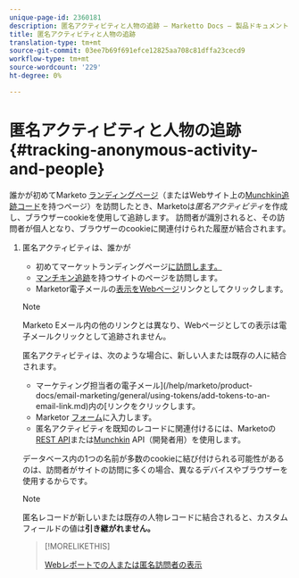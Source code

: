 ```yaml
---
unique-page-id: 2360181
description: 匿名アクティビティと人物の追跡 — Marketto Docs — 製品ドキュメント
title: 匿名アクティビティと人物の追跡
translation-type: tm+mt
source-git-commit: 03ee7b69f691efce12825aa708c81dffa23cecd9
workflow-type: tm+mt
source-wordcount: '229'
ht-degree: 0%

---
```



# 匿名アクティビティと人物の追跡{#tracking-anonymous-activity-and-people}

誰かが初めてMarketo [ランディングページ](/help/marketo/product-docs/demand-generation/landing-pages/free-form-landing-pages/create-a-free-form-landing-page.md)（またはWebサイト上の[Munchkin追跡コード](/help/marketo/product-docs/administration/additional-integrations/add-munchkin-tracking-code-to-your-website.md)を持つページ）を訪問したとき、Marketoは&#x200B;_匿名アクティビティ_&#x200B;を作成し、ブラウザーcookieを使用して追跡します。 訪問者が識別されると、その訪問者が個人となり、ブラウザーのcookieに関連付けられた履歴が結合されます。

1. 匿名アクティビティは、誰かが

   * 初めてマーケットランディングページ[に訪問します。](/help/marketo/product-docs/demand-generation/landing-pages/free-form-landing-pages/create-a-free-form-landing-page.md)
   * [マンチキン追跡](/help/marketo/product-docs/administration/additional-integrations/add-munchkin-tracking-code-to-your-website.md)を持つサイトのページを訪問します。
   * Marketor電子メールの[表示をWebページ](/help/marketo/product-docs/email-marketing/general/functions-in-the-editor/add-a-view-as-web-page-link-to-an-email.md)リンクとしてクリックします。

   >[!NOTE]
   >
   >Marketo Eメール内の他のリンクとは異なり、Webページとしての表示は電子メールクリックとして追跡されません。

   匿名アクティビティは、次のような場合に、新しい人または既存の人に結合されます。

   * マーケティング担当者の電子メール](/help/marketo/product-docs/email-marketing/general/using-tokens/add-tokens-to-an-email-link.md)内の[リンクをクリックします。
   * Marketor [フォーム](/help/marketo/product-docs/demand-generation/forms/creating-a-form/create-a-form.md)に入力します。
   * 匿名アクティビティを既知のレコードに関連付けるには、Marketoの[REST API](https://developers.marketo.com/rest-api/lead-database/leads/)または[Munchkin](https://developers.marketo.com/documentation/websites/lead-tracking-munchkin-js/) API（開発者用）を使用します。

   データベース内の1つの名前が多数のcookieに結び付けられる可能性があるのは、訪問者がサイトの訪問に多くの場合、異なるデバイスやブラウザーを使用するからです。

   >[!NOTE]
   >
   >匿名レコードが新しいまたは既存の人物レコードに結合されると、カスタムフィールドの値は&#x200B;**引き継がれません。**

   >[!MORELIKETHIS]
   >
   >[Webレポートでの人または匿名訪問者の表示](/help/marketo/product-docs/reporting/basic-reporting/report-activity/display-people-or-anonymous-visitors-in-web-reports.md)
